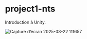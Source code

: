 # project1-nts
Introduction à Unity.

![Capture d’écran 2025-03-22 111657](https://github.com/user-attachments/assets/1a565117-b6f5-4192-ae9e-12efab56becc)
